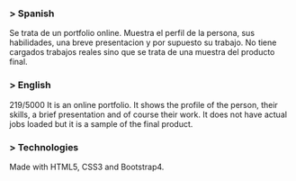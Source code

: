 <h3>> Spanish</h3>

Se trata de un portfolio online. Muestra el perfil de la persona, sus habilidades, una breve presentacion y por supuesto su trabajo. No tiene cargados trabajos reales sino que se trata de una muestra del producto final.

<h3>> English</h3>


219/5000
It is an online portfolio. It shows the profile of the person, their skills, a brief presentation and of course their work. It does not have actual jobs loaded but it is a sample of the final product.

<h3>> Technologies</h3>

Made with HTML5, CSS3 and Bootstrap4.
